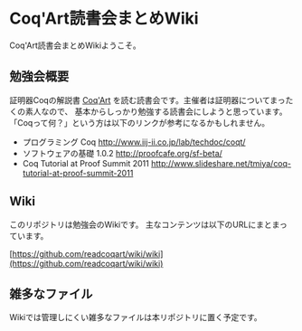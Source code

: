 # Coq'Art読書会まとめWiki

Coq'Art読書会まとめWikiようこそ。

## 勉強会概要

証明器Coqの解説書
[Coq'Art](http://www.amazon.co.jp/dp/3540208542)
を読む読書会です。主催者は証明器についてまったくの素人なので、
基本からしっかり勉強する読書会にしようと思っています。
「Coqって何？」という方は以下のリンクが参考になるかもしれません。

* プログラミング Coq http://www.iij-ii.co.jp/lab/techdoc/coqt/
* ソフトウェアの基礎 1.0.2 http://proofcafe.org/sf-beta/
* Coq Tutorial at Proof Summit 2011 http://www.slideshare.net/tmiya/coq-tutorial-at-proof-summit-2011

## Wiki

このリポジトリは勉強会のWikiです。
主なコンテンツは以下のURLにまとまっています。

[https://github.com/readcoqart/wiki/wiki](https://github.com/readcoqart/wiki/wiki)

## 雑多なファイル

Wikiでは管理しにくい雑多なファイルは本リポジトリに置く予定です。
